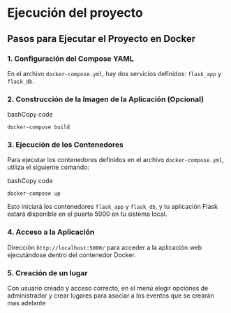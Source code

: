 # Ejecución del proyecto



## Pasos para Ejecutar el Proyecto en Docker



### 1. Configuración del Compose YAML

En el archivo `docker-compose.yml`, hay dos servicios definidos: `flask_app` y `flask_db`. 

### 2. Construcción de la Imagen de la Aplicación (Opcional)
bashCopy code

`docker-compose build`
### 3\. Ejecución de los Contenedores

Para ejecutar los contenedores definidos en el archivo `docker-compose.yml`, utiliza el siguiente comando:

bashCopy code

`docker-compose up`

Esto iniciará los contenedores `flask_app` y `flask_db`, y tu aplicación Flask estará disponible en el puerto 5000 en tu sistema local.

### 4\. Acceso a la Aplicación

Dirección `http://localhost:5000/` para acceder a la aplicación web ejecutándose dentro del contenedor Docker. 

### 5\. Creación de un lugar

Con usuario creado y acceso correcto, en el menú elegir opciones de administrador y crear lugares para asociar a los eventos que se crearán mas adelante



